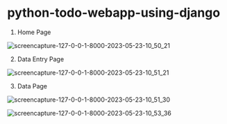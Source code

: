 # python-todo-webapp-using-django

 1. Home Page
 
 ![screencapture-127-0-0-1-8000-2023-05-23-10_50_21](https://github.com/Anichinna/python-todo-webapp-using-django/assets/130660291/e4d7c098-e80d-4afd-849e-66df4199d89b)


2. Data Entry Page

![screencapture-127-0-0-1-8000-2023-05-23-10_51_21](https://github.com/Anichinna/python-todo-webapp-using-django/assets/130660291/9c8f8d9d-0ffc-467a-b5c9-ee3d59ad8dd3)


3. Data Page

![screencapture-127-0-0-1-8000-2023-05-23-10_51_30](https://github.com/Anichinna/python-todo-webapp-using-django/assets/130660291/1833dbcc-6d48-4c1e-986b-d2cf254c189b)

![screencapture-127-0-0-1-8000-2023-05-23-10_53_36](https://github.com/Anichinna/python-todo-webapp-using-django/assets/130660291/cb00cd2e-6661-4a92-9727-e326a8fc5d1a)
